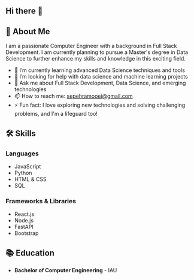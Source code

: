## Hi there 👋
## 🚀 About Me

I am a passionate Computer Engineer with a background in Full Stack Development. I am currently planning to pursue a Master's degree in Data Science to further enhance my skills and knowledge in this exciting field.

- 🌱 I’m currently learning advanced Data Science techniques and tools
- 🤔 I’m looking for help with data science and machine learning projects
- 💬 Ask me about Full Stack Development, Data Science, and emerging technologies
- 📫 How to reach me: sepehramooei@gmail.com
- ⚡ Fun fact: I love exploring new technologies and solving challenging problems, and I'm a lifeguard too!

## 🛠️ Skills

### Languages
- JavaScript
- Python
- HTML & CSS
- SQL

 ### Frameworks & Libraries
- React.js
- Node.js
- FastAPI
- Bootstrap

## 📚 Education

- **Bachelor of Computer Engineering** - IAU

<!--
**sepehr-amooei/sepehr-amooei** is a ✨ _special_ ✨ repository because its `README.md` (this file) appears on your GitHub profile.

Here are some ideas to get you started:

- 🔭 I’m currently working on ...
- 🌱 I’m currently learning ...
- 👯 I’m looking to collaborate on ...
- 🤔 I’m looking for help with ...
- 💬 Ask me about ...
- 📫 How to reach me: ...
- 😄 Pronouns: ...
- ⚡ Fun fact: ...
-->
